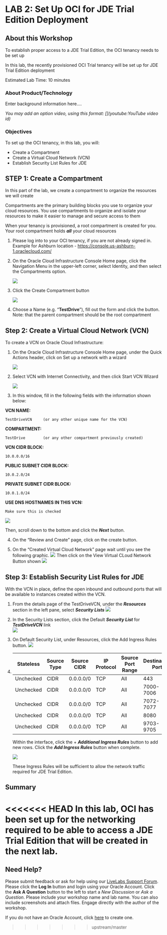 # LAB 2: Set Up OCI for JDE Trial Edition Deployment 


## About this Workshop

To establish proper access to a JDE Trial Edition, the OCI tenancy needs to be set up

In this lab, the recently provisioned OCI Trial tenancy will be set up for JDE Trial Edition deployment

Estimated Lab Time: 10 minutes

### About Product/Technology
Enter background information here....

*You may add an option video, using this format: [](youtube:YouTube video id)*

  [](youtube:zNKxJjkq0Pw)

### Objectives

To set up the OCI tenancy, in this lab, you will:
*   Create a Compartment
*   Create a Virtual Cloud Network (VCN)
*   Establish Security List Rules for JDE

## **STEP 1**: Create a Compartment 

In this part of the lab, we create a compartment to organize the resources we will create

Compartments are the primary building blocks you use to organize your cloud resources. You use compartments to organize and isolate your resources to make it easier to manage and secure access to them

When your tenancy is provisioned, a root compartment is created for you. Your root compartment holds ***all*** your cloud resources

1)  Please log into to your OCI tenancy, if you are not already signed in. Example for Ashburn location - https://console.us-ashburn-1.oraclecloud.com/ 

2)  On the Oracle Cloud Infrastructure Console Home page, click the Navigation Menu   in the upper-left corner, select Identity, and then select the Compartments option.

    ![](./images/1.2.png " ")

3)	Click the Create Compartment button

    ![](./images/1.3.png " ")

4)	Choose a Name (e.g. “**TestDrive**”), fill out the form and click the   button. Note: that the parent compartment should be the root compartment

##  **Step 2:**  Create a Virtual Cloud Network (VCN)

To create a VCN on Oracle Cloud Infrastructure:

1)	On the Oracle Cloud Infrastructure Console Home page, under the Quick Actions header, click on Set up a network with a wizard
 
    ![](./images/2.1.png " ")

2)	Select VCN with Internet Connectivity, and then click Start VCN Wizard

      ![](./images/2.2.png " ")

3) In this window, fill in the following fields with the information shown below:

**VCN NAME:**
            
    TestDriveVCN     (or any other unique name for the VCN)
**COMPARTMENT:**
            
    TestDrive        (or any other compartment previously created)
**VCN CIDR BLOCK:** 

    10.0.0.0/16

**PUBLIC SUBNET CIDR BLOCK:** 

    10.0.2.0/24

**PRIVATE SUBNET CIDR BLOCK:** 
            
    10.0.1.0/24 

**USE DNS HOSTNAMES IN THIS VCN:**

    Make sure this is checked

![](./images/2.3.png " ")

Then, scroll down to the bottom and click the ***Next*** button.

4)	On the “Review and Create” page, click on the create button.

5) On the “Created Virtual Cloud Network” page wait until you see the following graphic.
![](./images/2.4.png " ")
Then click on the View Virtual CLoud Network Button shown
![](./images/2.5.png " ")

 
## **Step 3:**  Establish Security List Rules for JDE 

With the VCN in place, define the open inbound and outbound ports that will be available to instances created within the VCN.

1)	From the details page of the TestDriveVCN, under the ***Resources*** section in the left pane, select ***Security Lists*** 
![](./images/3.1.png " ")

2)	In the Security Lists section, click the Default ***Security List*** for ***TestDriveVCN*** link  
![](./images/3.2.png " ")

3)	On Default Security List, under Resources, click the Add Ingress Rules button.
![](./images/3.33.png " ")

4) 
    | Stateless | Source Type |	Source CIDR | IP Protocol | Source Port Range |	Destination Port |
    | --- | --- | --- | --- | --- | --- |
    | Unchecked | CIDR|	0.0.0.0/0 |	TCP | All |	443 |
    | Unchecked | CIDR|	0.0.0.0/0 |	TCP | All |	7000-7006 |
    | Unchecked | CIDR|	0.0.0.0/0 |	TCP | All |	7072-7077 |
    | Unchecked | CIDR|	0.0.0.0/0 |	TCP | All |	8080 |
    | Unchecked | CIDR|	0.0.0.0/0 |	TCP | All |	9703-9705 |

    Within the interface, click the + ***Additional Ingress Rules*** button to add new rows. Click the ***Add Ingress Rules***  button when complete. 
    
    ![](./images/3.4.png " ")

    These Ingress Rules will be sufficient to allow the network traffic required for JDE Trial Edition.

## **Summary**

<<<<<<< HEAD
In this lab, OCI has been set up for the networking required to be able to access a JDE Trial Edition that will be created in the next lab.
=======
## Need Help?
Please submit feedback or ask for help using our [LiveLabs Support Forum](https://community.oracle.com/tech/developers/categories/livelabsdiscussions). Please click the **Log In** button and login using your Oracle Account. Click the **Ask A Question** button to the left to start a *New Discussion* or *Ask a Question*.  Please include your workshop name and lab name.  You can also include screenshots and attach files.  Engage directly with the author of the workshop.

If you do not have an Oracle Account, click [here](https://profile.oracle.com/myprofile/account/create-account.jspx) to create one.
>>>>>>> upstream/master
